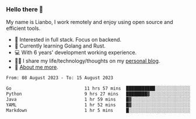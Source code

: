 ### Hello there 👋

My name is Lianbo, I work remotely and enjoy using open source and efficient tools.

- 🔭 Interested in full stack. Focus on backend.
- 🌱 Currently learning Golang and Rust.
- 💻 With 6 years' development working experience.
- ✍🏻 I share my life/technology/thoughts on my [personal blog](https://godruoyi.com).
- 👒 [About me more](https://godruoyi.com/posts/About-godruoyi).

<!--START_SECTION:waka-->

```txt
From: 08 August 2023 - To: 15 August 2023

Go                            11 hrs 57 mins  ███████████░░░░░░░░░░░░░░   43.42 %
Python                        9 hrs 27 mins   ████████▓░░░░░░░░░░░░░░░░   34.33 %
Java                          1 hr 59 mins    █▓░░░░░░░░░░░░░░░░░░░░░░░   07.23 %
YAML                          1 hr 52 mins    █▓░░░░░░░░░░░░░░░░░░░░░░░   06.78 %
Markdown                      1 hr 5 mins     █░░░░░░░░░░░░░░░░░░░░░░░░   03.97 %
```

<!--END_SECTION:waka-->
